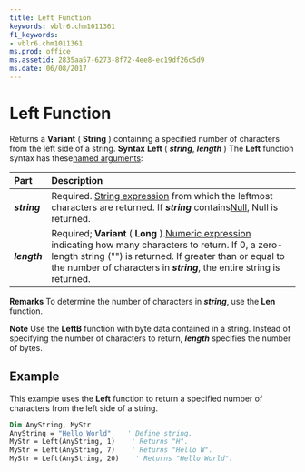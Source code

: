 ```yaml
---
title: Left Function
keywords: vblr6.chm1011361
f1_keywords:
- vblr6.chm1011361
ms.prod: office
ms.assetid: 2835aa57-6273-8f72-4ee8-ec19df26c5d9
ms.date: 06/08/2017
---
```



# Left Function



Returns a **Variant** ( **String** ) containing a specified number of characters from the left side of a string.
 **Syntax**
 **Left** ( **_string_**, **_length_** )
The **Left** function syntax has these[named arguments](vbe-glossary.md):


|**Part**|**Description**|
|:-----|:-----|
|**_string_**|Required. [String expression](vbe-glossary.md) from which the leftmost characters are returned. If **_string_** contains[Null](vbe-glossary.md), Null is returned.|
|**_length_**|Required; **Variant** ( **Long** ).[Numeric expression](vbe-glossary.md) indicating how many characters to return. If 0, a zero-length string ("") is returned. If greater than or equal to the number of characters in **_string_**, the entire string is returned.|
 **Remarks**
To determine the number of characters in **_string_**, use the **Len** function.

 **Note**  Use the **LeftB** function with byte data contained in a string. Instead of specifying the number of characters to return, **_length_** specifies the number of bytes.


## Example

This example uses the **Left** function to return a specified number of characters from the left side of a string.


```vb
Dim AnyString, MyStr
AnyString = "Hello World"    ' Define string.
MyStr = Left(AnyString, 1)    ' Returns "H".
MyStr = Left(AnyString, 7)    ' Returns "Hello W".
MyStr = Left(AnyString, 20)    ' Returns "Hello World".


```



